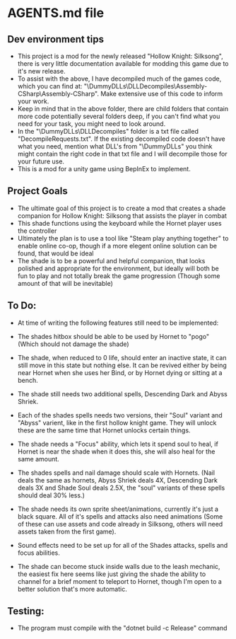 # AGENTS.md file

## Dev environment tips
- This project is a mod for the newly released "Hollow Knight: Silksong", there is very little documentation available for modding this game due to it's new release.
- To assist with the above, I have decompiled much of the games code, which you can find at: "\DummyDLLs\DLLDecompiles\Assembly-CSharp\Assembly-CSharp". Make extensive use of this code to inform your work.
- Keep in mind that in the above folder, there are child folders that contain more code potentially several folders deep, if you can't find what you need for your task, you might need to look around.
- In the "\DummyDLLs\DLLDecompiles" folder is a txt file called "DecompileRequests.txt". If the existing decompiled code doesn't have what you need, mention what DLL's from "\DummyDLLs" you think might contain the right code in that txt file and I will decompile those for your future use.
- This is a mod for a unity game using BepInEx to implement.


## Project Goals
- The ultimate goal of this project is to create a mod that creates a shade companion for Hollow Knight: Silksong that assists the player in combat
- This shade functions using the keyboard while the Hornet player uses the controller
- Ultimately the plan is to use a tool like "Steam play anything together" to enable online co-op, though if a more elegent online solution can be found, that would be ideal
- The shade is to be a powerful and helpful companion, that looks polished and appropriate for the environment, but ideally will both be fun to play and not totally break the game progression (Though some amount of that will be inevitable)


## To Do:
- At time of writing the following features still need to be implemented:

- The shades hitbox should be able to be used by Hornet to "pogo" (Which should not damage the shade)
- The shade, when reduced to 0 life, should enter an inactive state, it can still move in this state but nothing else. It can be revived either by being near Hornet when she uses her Bind, or by Hornet dying or sitting at a bench.
- The shade still needs two additional spells, Descending Dark and Abyss Shriek.
- Each of the shades spells needs two versions, their "Soul" variant and "Abyss" varient, like in the first hollow knight game. They will unlock these are the same time that Hornet unlocks certain things.
- The shade needs a "Focus" ability, which lets it spend soul to heal, if Hornet is near the shade when it does this, she will also heal for the same amount.
- The shades spells and nail damage should scale with Hornets. (Nail deals the same as hornets, Abyss Shriek deals 4X, Descending Dark deals 3X and Shade Soul deals 2.5X, the "soul" variants of these spells should deal 30% less.)
- The shade needs its own sprite sheet/animations, currently it's just a black square. All of it's spells and attacks also need animations (Some of these can use assets and code already in Silksong, others will need assets taken from the first game).
- Sound effects need to be set up for all of the Shades attacks, spells and focus abilities.
- The shade can become stuck inside walls due to the leash mechanic, the easiest fix here seems like just giving the shade the ability to channel for a brief moment to teleport to Hornet, though I'm open to a better solution that's more automatic.


## Testing:

- The program must compile with the "dotnet build -c Release" command
